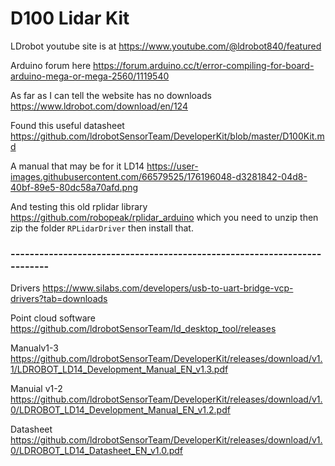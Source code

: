 # D100 Lidar Kit


LDrobot youtube site is at   https://www.youtube.com/@ldrobot840/featured



Arduino forum here   https://forum.arduino.cc/t/error-compiling-for-board-arduino-mega-or-mega-2560/1119540


As far as I can tell the website has no downloads   https://www.ldrobot.com/download/en/124

Found this useful datasheet   https://github.com/ldrobotSensorTeam/DeveloperKit/blob/master/D100Kit.md


A manual that may be for it LD14   https://user-images.githubusercontent.com/66579525/176196048-d3281842-04d8-40bf-89e5-80dc58a70afd.png

And testing this old rplidar library  https://github.com/robopeak/rplidar_arduino which you need to unzip then zip the folder ```RPLidarDriver``` then install that.


### -------------------------------------------------------------------------

Drivers   https://www.silabs.com/developers/usb-to-uart-bridge-vcp-drivers?tab=downloads

Point cloud software  https://github.com/ldrobotSensorTeam/ld_desktop_tool/releases


Manualv1-3   https://github.com/ldrobotSensorTeam/DeveloperKit/releases/download/v1.1/LDROBOT_LD14_Development_Manual_EN_v1.3.pdf

Manuial v1-2 https://github.com/ldrobotSensorTeam/DeveloperKit/releases/download/v1.0/LDROBOT_LD14_Development_Manual_EN_v1.2.pdf


Datasheet  https://github.com/ldrobotSensorTeam/DeveloperKit/releases/download/v1.0/LDROBOT_LD14_Datasheet_EN_v1.0.pdf






